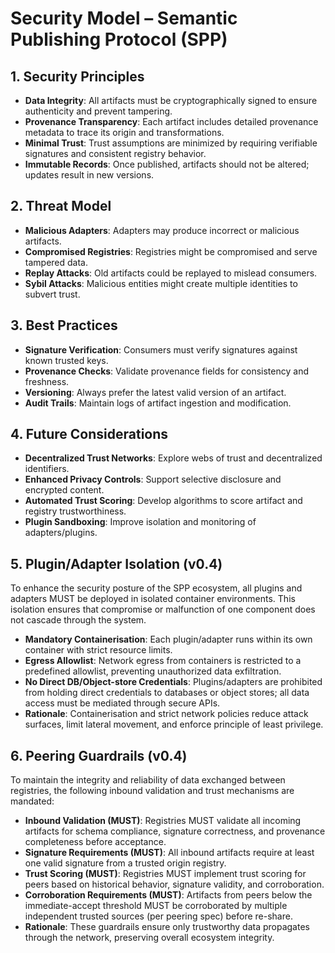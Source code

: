 # Security Model – Semantic Publishing Protocol (SPP)

## 1. Security Principles

- **Data Integrity**: All artifacts must be cryptographically signed to ensure authenticity and prevent tampering.
- **Provenance Transparency**: Each artifact includes detailed provenance metadata to trace its origin and transformations.
- **Minimal Trust**: Trust assumptions are minimized by requiring verifiable signatures and consistent registry behavior.
- **Immutable Records**: Once published, artifacts should not be altered; updates result in new versions.

## 2. Threat Model

- **Malicious Adapters**: Adapters may produce incorrect or malicious artifacts.
- **Compromised Registries**: Registries might be compromised and serve tampered data.
- **Replay Attacks**: Old artifacts could be replayed to mislead consumers.
- **Sybil Attacks**: Malicious entities might create multiple identities to subvert trust.

## 3. Best Practices

- **Signature Verification**: Consumers must verify signatures against known trusted keys.
- **Provenance Checks**: Validate provenance fields for consistency and freshness.
- **Versioning**: Always prefer the latest valid version of an artifact.
- **Audit Trails**: Maintain logs of artifact ingestion and modification.

## 4. Future Considerations

- **Decentralized Trust Networks**: Explore webs of trust and decentralized identifiers.
- **Enhanced Privacy Controls**: Support selective disclosure and encrypted content.
- **Automated Trust Scoring**: Develop algorithms to score artifact and registry trustworthiness.
- **Plugin Sandboxing**: Improve isolation and monitoring of adapters/plugins.

## 5. Plugin/Adapter Isolation (v0.4)

To enhance the security posture of the SPP ecosystem, all plugins and adapters MUST be deployed in isolated container environments. This isolation ensures that compromise or malfunction of one component does not cascade through the system.

- **Mandatory Containerisation**: Each plugin/adapter runs within its own container with strict resource limits.
- **Egress Allowlist**: Network egress from containers is restricted to a predefined allowlist, preventing unauthorized data exfiltration.
- **No Direct DB/Object-store Credentials**: Plugins/adapters are prohibited from holding direct credentials to databases or object stores; all data access must be mediated through secure APIs.
- **Rationale**: Containerisation and strict network policies reduce attack surfaces, limit lateral movement, and enforce principle of least privilege.

## 6. Peering Guardrails (v0.4)

To maintain the integrity and reliability of data exchanged between registries, the following inbound validation and trust mechanisms are mandated:

- **Inbound Validation (MUST)**: Registries MUST validate all incoming artifacts for schema compliance, signature correctness, and provenance completeness before acceptance.
- **Signature Requirements (MUST)**: All inbound artifacts require at least one valid signature from a trusted origin registry.
- **Trust Scoring (MUST)**: Registries MUST implement trust scoring for peers based on historical behavior, signature validity, and corroboration.
- **Corroboration Requirements (MUST)**: Artifacts from peers below the immediate-accept threshold MUST be corroborated by multiple independent trusted sources (per peering spec) before re-share.
- **Rationale**: These guardrails ensure only trustworthy data propagates through the network, preserving overall ecosystem integrity.